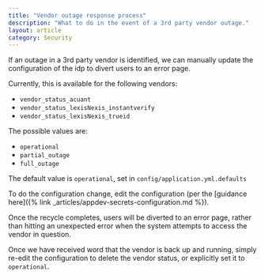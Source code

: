 ```yaml
---
title: "Vendor outage response process"
description: "What to do in the event of a 3rd party vendor outage."
layout: article
category: Security
---
```


If an outage in a 3rd party vendor is identified, we can manually update the configuration of the idp to divert users to an error page.

Currently, this is available for the following vendors:
- `vendor_status_acuant`
- `vendor_status_lexisNexis_instantverify`
- `vendor_status_lexisNexis_trueid`

The possible values are:
- `operational`
- `partial_outage`
- `full_outage`

The default value is `operational`, set in `config/application.yml.defaults`

To do the configuration change, edit the configuration (per the [guidance here]({% link _articles/appdev-secrets-configuration.md %}).

Once the recycle completes, users will be diverted to an error page, rather than hitting an unexpected error when the system attempts to access the vendor in question.

Once we have received word that the vendor is back up and running, simply re-edit the configuration to delete the vendor status, or explicitly set it to `operational`.

